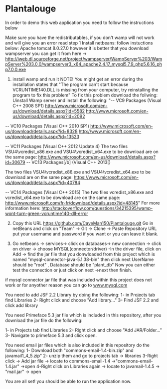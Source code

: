 # Plantalouge
In order to demo this web application you need to follow the instructions below

Make sure you have the redistributables, if you don't wamp will not work and will give you an error read step 1
Install netbeans:
follow instuctions below:
Apache tomcat 8.0.27.0  however it is better that you download wampserver you can get it from here -> http://iweb.dl.sourceforge.net/project/wampserver/WampServer%203/WampServer%203.0.0/wampserver3_x64_apache2.4.17_mysql5.7.9_php5.6.16_php7.0.0.exe

1. install wamp and run it
   NOTE! You might get an error during the installation states that "The program can't start because VCRUNTIME140.DLL is missing from your computer, try reinstalling the program to fix this problem"
To fix this problem download the follwing:
Uinstall Wamp server
and install the following:
"-- VC9 Packages (Visual C++ 2008 SP1) http://www.microsoft.com/en-us/download/details.aspx?id=5582 http://www.microsoft.com/en-us/download/details.aspx?id=2092

-- VC10 Packages (Visual C++ 2010 SP1) http://www.microsoft.com/en-us/download/details.aspx?id=8328 http://www.microsoft.com/en-us/download/details.aspx?id=13523

-- VC11 Packages (Visual C++ 2012 Update 4) The two files VSU4\vcredist_x86.exe and VSU4\vcredist_x64.exe to be download are on the same page: http://www.microsoft.com/en-us/download/details.aspx?id=30679 -- VC13 Packages[/b] (Visual C++ 2013[)

The two files VSU4\vcredist_x86.exe and VSU4\vcredist_x64.exe to be download are on the same page: https://www.microsoft.com/en-us/download/details.aspx?id=40784

-- VC14 Packages (Visual C++ 2015) The two files vcredist_x86.exe and vcredist_x64.exe to be download are on the same page: http://www.microsoft.com/fr-fr/download/details.aspx?id=48145"
For more information here:
http://stackoverflow.com/questions/34215395/wamp-wont-turn-green-vcruntime140-dll-error


2. Copy this URL https://github.com/CaveMan150/Plantalouge.git
Go in netBeans and click on "Team" -> Git -> Clone -> Paste Repository URL 
put your username and password if you want or you can leave it blank.

3.  Go netbeans -> services-> click on databases-> new connection -> click on driver -> choose MYSQL(connector/driver) 
 -In the driver file, click on Add -> find the jar file that you donwloaded from this project which is named "mysql-connector-java-5.1.38-bin" then click next UserName should be "root" , Database should be "plant_db"
 Now you can either test the connection or just click on next ->next then finish.




if mysql connector jar file that was included within this project does not work or for anyother reason you can go to www.mysql.com 




You need to add JSF 2.2 Library by doing the following:
1- in Projects tab find Libraries
2- Right click and choose  "Add library..."
3- Find JSF 2.2 and click add library

You need Primeface 5.3 jar file which is included in this repository, after you download the jar file do the following:

1- in Projects tab find Libraries
2- Right click and choose  "Add JAR/Folder..."
3- Navigate to primeface 5.3 and click open.

You need email jar files which is also included in this repository do the following:
1- Download both "commons-email-1.4-bin.zip" and javamail1_4_5.zip"
2- unzip them and go to projects tab -> libraries
3-Right click -> Add jar file -> locate to commons-email-1.4 ->"commons-email-1.4.jar" ->open
4-Right click on Libraries again -> locate to javamail-1.4.5 -> "mail.jar" -> open

You are all set! you should be able to run the application now.

